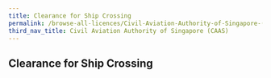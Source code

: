 ```yaml
---
title: Clearance for Ship Crossing
permalink: /browse-all-licences/Civil-Aviation-Authority-of-Singapore-(CAAS)/Clearance-for-Ship-Crossing
third_nav_title: Civil Aviation Authority of Singapore (CAAS)
---
```

## Clearance for Ship Crossing
